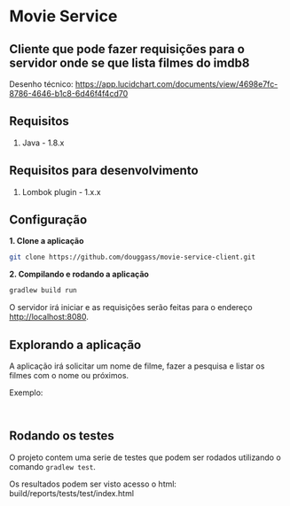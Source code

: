 # Movie Service

## Cliente que pode fazer requisições para o servidor onde se que lista filmes do imdb8

Desenho técnico: https://app.lucidchart.com/documents/view/4698e7fc-8786-4646-b1c8-6d46f4f4cd70

## Requisitos

1. Java - 1.8.x

## Requisitos para desenvolvimento

1. Lombok plugin - 1.x.x


## Configuração 

**1. Clone a aplicação**

```bash
git clone https://github.com/douggass/movie-service-client.git
```

**2. Compilando e rodando a aplicação**

```bash
gradlew build run
```

O servidor irá iniciar e as requisições serão feitas para o endereço <http://localhost:8080>.

## Explorando a aplicação

A aplicação irá solicitar um nome de filme, fazer a pesquisa e listar os filmes com o nome ou próximos. 

Exemplo:
```


```

## Rodando os testes

O projeto contem uma serie de testes que podem ser rodados utilizando o comando `gradlew test`. 

Os resultados podem ser visto acesso o html: build/reports/tests/test/index.html
